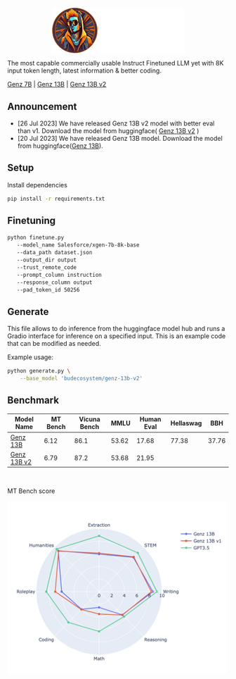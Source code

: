 <p align="center" width="100%">
<a ><img src="https://github.com/BudEcosystem/GenZ/blob/main/assets/genz.png" alt="WizardLM" style="width: 20%; min-width: 300px; display: block; margin: auto;"></a>
</p>
The most capable commercially usable Instruct Finetuned LLM yet with 8K input token length, latest information & better coding. 

[Genz 7B](https://huggingface.co/budecosystem/genz-7b) | [Genz 13B](https://huggingface.co/budecosystem/genz-13b) | [Genz 13B v2](https://huggingface.co/budecosystem/genz-13b-v2)

## Announcement

- [26 Jul 2023] We have released Genz 13B v2 model with better eval than v1. Download the model from huggingface( [Genz 13B v2](https://huggingface.co/budecosystem/genz-13b-v2) )
- [20 Jul 2023] We have released Genz 13B model. Download the model from huggingface([Genz 13B](https://huggingface.co/budecosystem/genz-13b)).


## Setup

Install dependencies
   ```bash
   pip install -r requirements.txt
   ```


## Finetuning

```bash
python finetune.py
   --model_name Salesforce/xgen-7b-8k-base
   --data_path dataset.json
   --output_dir output
   --trust_remote_code
   --prompt_column instruction
   --response_column output
   --pad_token_id 50256
```

## Generate

This file allows to do inference from the huggingface model hub and runs a Gradio interface for inference on a specified input. This is an example code that can be modified as needed.

Example usage:

```bash
python generate.py \
    --base_model 'budecosystem/genz-13b-v2'
```

## Benchmark

| Model Name | MT Bench | Vicuna Bench | MMLU | Human Eval | Hellaswag | BBH |
|------------|----------|--------------|------|------------|-----------|-----|
| [Genz 13B](https://huggingface.co/budecosystem/genz-13b) | 6.12 | 86.1 | 53.62 | 17.68 | 77.38 | 37.76 |
| [Genz 13B v2](https://huggingface.co/budecosystem/genz-13b-v2) | 6.79 | 87.2 | 53.68 | 21.95 | | |

&nbsp;<br>

MT Bench score

<img src="https://github.com/BudEcosystem/GenZ/blob/main/assets/mt_bench_score.png" width="500">
